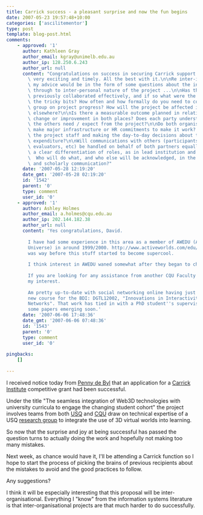 ```yaml
---
title: Carrick success - a pleasant surprise and now the fun begins
date: 2007-05-23 19:57:48+10:00
categories: ['ascilitementor']
type: post
template: blog-post.html
comments:
    - approved: '1'
      author: Kathleen Gray
      author_email: kgray@unimelb.edu.au
      author_ip: 128.250.6.243
      author_url: null
      content: "Congratulations on success in securing Carrick support!  The project sounds\
        \ very exciting and timely. All the best with it.\n\nRe inter-institutional collaboration,\
        \ my advice would be in the form of some questions about the inter-organisational\
        \ through to inter-personal nature of the project ...\n\nHas the group of people\
        \ previously collaborated effectively, and if so what were the factors and also\
        \ the tricky bits? How often and how formally do you need to confer as a whole\
        \ group on project progress? How will the project be affected if someone moves\
        \ elsewhere?\n\nIs there a measurable outcome planned in relation to organisational\
        \ change or improvement in both places? Does each party understand what outcomes\
        \ the others need / expect from the project?\n\nDo both organisations have to\
        \ make major infrastructure or HR commitments to make it work? Who\u2019s managing\
        \ the project staff and making the day-to-day decisions about timelines and budget\
        \ expenditure?\n\nWill communications with others (participants, testers, implementers,\
        \ evaluators, etc) be handled on behalf of both partners equally, or is there\
        \ a clear differentiation of roles, as in lead institution and support institution?\
        \  Who will do what, and who else will be acknowledged, in the plans for dissemination\
        \ and scholarly communication?"
      date: '2007-05-28 12:19:20'
      date_gmt: '2007-05-28 02:19:20'
      id: '1542'
      parent: '0'
      type: comment
      user_id: '0'
    - approved: '1'
      author: Ashley Holmes
      author_email: a.holmes@cqu.edu.au
      author_ip: 202.144.182.38
      author_url: null
      content: 'Yes congratulations, David.
    
        I have had some experience in this area as a member of AWEDU (Active Worlds Educational
        Universe) in around 1999/2000. http://www.activeworlds.com/edu/index.asp That
        was way before this stuff started to become supercool.
    
        I think interest in AWEDU waned somewhat after they began to charge for involvement.
    
        If you are looking for any assistance from another CQU Faculty please register
        my interest.
    
        Am pretty up-to-date with social networking online having just developed the a
        new course for the BDI: DGTL12002, "Innovations in Interactivity &amp; Social
        Networks". That work has tied in with a PhD student''s supervision and I anticipate
        some papers emerging soon.'
      date: '2007-06-06 17:48:36'
      date_gmt: '2007-06-06 07:48:36'
      id: '1543'
      parent: '0'
      type: comment
      user_id: '0'
    
pingbacks:
    []
    
---
```

I received notice today from [Penny de Byl](http://www.sci.usq.edu.au/staff/bailliep/) that an application for a [Carrick Institute](http://www.carrickinstitute.edu.au/carrick/go) competitive grant had been successful.

Under the title "The seamless integration of Web3D technologies with university curricula to engage the changing student cohort" the project involves teams from both [USQ](http://www.usq.edu.au/) and [CQU](http://www.cqu.edu.au) draw on technical expertise of a USQ [research group](http://www.alivex3d.org/tiki-index.php) to integrate the use of 3D virtual worlds into learning.

So now that the surprise and joy at being successful has passed the question turns to actually doing the work and hopefully not making too many mistakes.

Next week, as chance would have it, I'll be attending a Carrick function so I hope to start the process of picking the brains of previous recipients about the mistakes to avoid and the good practices to follow.

Any suggestions?

I think it will be especially interesting that this proposal will be inter-organisational. Everything I "know" from the information systems literature is that inter-organisational projects are that much harder to do successfully.